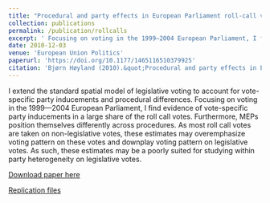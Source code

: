 ```yaml
---
title: "Procedural and party effects in European Parliament roll-call votes"
collection: publications
permalink: /publication/rollcalls
excerpt: ' Focusing on voting in the 1999—2004 European Parliament, I find evidence of vote-specific party inducements in a large share of the roll call votes. '
date: 2010-12-03
venue: 'European Union Politics'
paperurl: 'https://doi.org/10.1177/1465116510379925'
citation: 'Bjørn Høyland (2010).&quot;Procedural and party effects in European Parliament roll-call votes.&quot;<i> European Union Politics</i>  1 (4) 597 - 613.'
---
```

I extend the standard spatial model of legislative voting to account for vote-specific party inducements and procedural differences. Focusing on voting in the 1999—2004 European Parliament, I find evidence of vote-specific party inducements in a large share of the roll call votes. Furthermore, MEPs position themselves differently across procedures. As most roll call votes are taken on non-legislative votes, these estimates may overemphasize voting pattern on these votes and downplay voting pattern on legislative votes. As such, these estimates may be a poorly suited for studying within party heterogeneity on legislative votes.

[Download paper here](http://journals.sagepub.com/doi/pdf/10.1177/1465116510379925)

[Replication files](https://bjornhoyland.github.io/files/rollcalls.zip)
